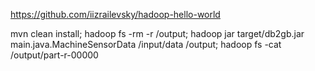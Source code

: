 https://github.com/iizrailevsky/hadoop-hello-world

mvn clean install; hadoop fs -rm -r /output; hadoop jar target/db2gb.jar main.java.MachineSensorData /input/data /output; hadoop fs -cat /output/part-r-00000